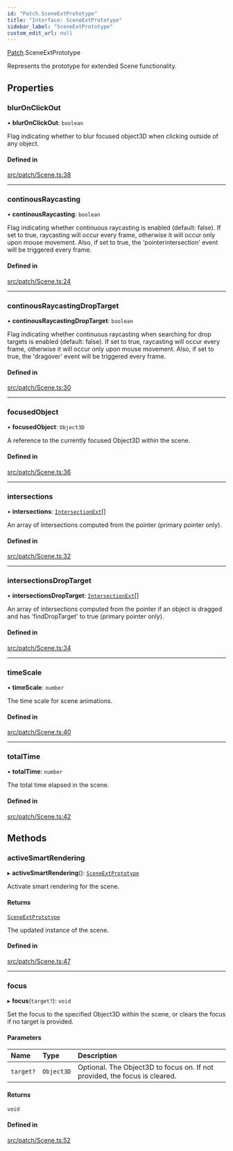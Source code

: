 ```yaml
---
id: "Patch.SceneExtPrototype"
title: "Interface: SceneExtPrototype"
sidebar_label: "SceneExtPrototype"
custom_edit_url: null
---
```


[Patch](../namespaces/Patch.md).SceneExtPrototype

Represents the prototype for extended Scene functionality.

## Properties

### blurOnClickOut

• **blurOnClickOut**: `boolean`

Flag indicating whether to blur focused object3D when clicking outside of any object.

#### Defined in

[src/patch/Scene.ts:38](https://github.com/agargaro/three.ez/blob/4f6b61c/src/patch/Scene.ts#L38)

___

### continousRaycasting

• **continousRaycasting**: `boolean`

Flag indicating whether continuous raycasting is enabled (default: false).
If set to true, raycasting will occur every frame, otherwise it will occur only upon mouse movement. 
Also, if set to true, the 'pointerintersection' event will be triggered every frame.

#### Defined in

[src/patch/Scene.ts:24](https://github.com/agargaro/three.ez/blob/4f6b61c/src/patch/Scene.ts#L24)

___

### continousRaycastingDropTarget

• **continousRaycastingDropTarget**: `boolean`

Flag indicating whether continuous raycasting when searching for drop targets is enabled (default: false).
If set to true, raycasting will occur every frame, otherwise it will occur only upon mouse movement. 
Also, if set to true, the 'dragover' event will be triggered every frame.

#### Defined in

[src/patch/Scene.ts:30](https://github.com/agargaro/three.ez/blob/4f6b61c/src/patch/Scene.ts#L30)

___

### focusedObject

• **focusedObject**: `Object3D`

A reference to the currently focused Object3D within the scene.

#### Defined in

[src/patch/Scene.ts:36](https://github.com/agargaro/three.ez/blob/4f6b61c/src/patch/Scene.ts#L36)

___

### intersections

• **intersections**: [`IntersectionExt`](Events.IntersectionExt.md)[]

An array of intersections computed from the pointer (primary pointer only).

#### Defined in

[src/patch/Scene.ts:32](https://github.com/agargaro/three.ez/blob/4f6b61c/src/patch/Scene.ts#L32)

___

### intersectionsDropTarget

• **intersectionsDropTarget**: [`IntersectionExt`](Events.IntersectionExt.md)[]

An array of intersections computed from the pointer if an object is dragged and has 'findDropTarget' to true (primary pointer only).

#### Defined in

[src/patch/Scene.ts:34](https://github.com/agargaro/three.ez/blob/4f6b61c/src/patch/Scene.ts#L34)

___

### timeScale

• **timeScale**: `number`

The time scale for scene animations.

#### Defined in

[src/patch/Scene.ts:40](https://github.com/agargaro/three.ez/blob/4f6b61c/src/patch/Scene.ts#L40)

___

### totalTime

• **totalTime**: `number`

The total time elapsed in the scene.

#### Defined in

[src/patch/Scene.ts:42](https://github.com/agargaro/three.ez/blob/4f6b61c/src/patch/Scene.ts#L42)

## Methods

### activeSmartRendering

▸ **activeSmartRendering**(): [`SceneExtPrototype`](Patch.SceneExtPrototype.md)

Activate smart rendering for the scene.

#### Returns

[`SceneExtPrototype`](Patch.SceneExtPrototype.md)

The updated instance of the scene.

#### Defined in

[src/patch/Scene.ts:47](https://github.com/agargaro/three.ez/blob/4f6b61c/src/patch/Scene.ts#L47)

___

### focus

▸ **focus**(`target?`): `void`

Set the focus to the specified Object3D within the scene, or clears the focus if no target is provided.

#### Parameters

| Name | Type | Description |
| :------ | :------ | :------ |
| `target?` | `Object3D` | Optional. The Object3D to focus on. If not provided, the focus is cleared. |

#### Returns

`void`

#### Defined in

[src/patch/Scene.ts:52](https://github.com/agargaro/three.ez/blob/4f6b61c/src/patch/Scene.ts#L52)
